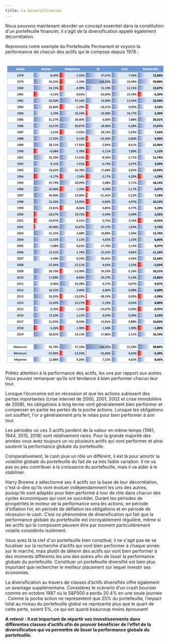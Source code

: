```yaml
---
title: La Diversification
---
```


Nous pouvons maintenant aborder un concept essentiel dans la constitution d'un portefeuille financier, il s'agit de la diversification appelé également décorrélation.

Reprenons notre exemple du Portefeuille Permanent et voyons la performance de chacun des actifs qui le compose depuis 1978 :
<br></br>

![pp-table-mois](./images/pp-table-mois.png)
<br></br>
Prêtez attention à la performance des actifs, les uns par rapport aux autres. Vous pouvez remarquer qu’ils ont tendance à bien performer chacun leur tour.

Lorsque l'économie est en récession et que les actions subissent des pertes importantes (crise internet de 2000, 2001, 2002 et crise immobilière de 2008), les obligations à long terme vont généralement bien performer et compenser en partie les pertes de la poche actions. Lorsque les obligations ont souffert, l'or a généralement pris le relais pour bien performer à son tour.

Les périodes où ces 3 actifs perdent de la valeur en même temps (1981, 1944, 2015, 2018) sont relativement rares. Pour la grande majorité des années vous avez toujours un ou plusieurs actifs qui vont performer et ainsi soutenir la performance globale du portefeuille.

Comparativement, le cash joue un rôle un différent, il est là pour amortir la volatilité globale du portefeuille du fait de sa très faible variation. Il ne va pas ou peu contribuer à la croissance du portefeuille, mais il va aider à le stabiliser.

Harry Browne a sélectionné ses 4 actifs sur la base de leur décorrélation, c'est-à-dire qu'ils vont évoluer indépendamment les uns des autres, puisqu'ils sont adaptés pour bien performé à tour de rôle dans chacun des cycles économiques qui vont se succéder. Durant les périodes de prospérités le moteur de la performance sera les actions, en période d’inflation l’or, en période de déflation les obligations et en période de récession le cash. C’est ce phénomène de diversification qui fait que la performance globale du portefeuille est incroyablement régulière, même si les actifs qui le composent peuvent être par moment particulièrement volatils considérés isolément.

Vous avez là la clef d'un portefeuille bien constitué, il ne s'agit pas de se focaliser sur la recherche d’actifs qui vont bien performer à chaque année sur le marché, mais plutôt de détenir des actifs qui vont bien performer à des moments différents les uns des autres afin de lisser la performance globale du portefeuille. Constituer un portefeuille diversifié est bien plus important que rechercher le meilleur placement sur lequel investir ses économies.

La diversification au travers de classes d’actifs diversifiés offre également un avantage supplémentaire. Considérez le scénario d'un crash boursier comme en octobre 1987 où le S&P500 a perdu 20.4% en une seule journée . Comme la poche action ne représentent que 25% du portefeuille, l’impact total au niveau du portefeuille global ne représente plus que le quart de cette perte, soient 5%, ce qui est quand beaucoup moins éprouvant!

**A retenir : Il est important de répartir ses investissements dans différentes classes d’actifs afin de pouvoir bénéficier de l’effet de la diversification qui va permettre de lisser la performance globale du portefeuille.**
